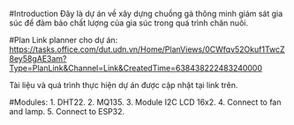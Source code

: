 #Introduction
Đây là dự án về xây dựng chuồng gà thông minh giám sát gia súc để đảm bảo chất lượng của gia súc trong quá trình chăn nuôi.

#Plan
Link planner cho dự án: https://tasks.office.com/dut.udn.vn/Home/PlanViews/0CWfqv52Okuf1TwcZ8ey58gAE3am?Type=PlanLink&Channel=Link&CreatedTime=638438222483240000

Tài liệu và quá trình thực hiện dự án được cập nhật tại link trên.


#Modules:
	1. DHT22.
	2. MQ135.
	3. Module I2C LCD 16x2.
	4. Connect to fan and lamp.
	5. Connect to ESP32.
